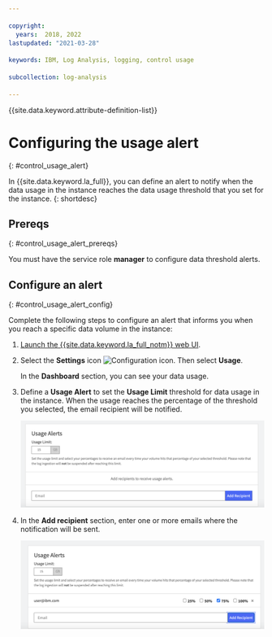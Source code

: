 ```yaml
---

copyright:
  years:  2018, 2022
lastupdated: "2021-03-28"

keywords: IBM, Log Analysis, logging, control usage

subcollection: log-analysis

---
```


{{site.data.keyword.attribute-definition-list}}

# Configuring the usage alert
{: #control_usage_alert}


In {{site.data.keyword.la_full}}, you can define an alert to notify when the data usage in the instance reaches the data usage threshold that you set for the instance.
{: shortdesc}



## Prereqs
{: #control_usage_alert_prereqs}

You must have the service role **manager** to configure data threshold alerts.


## Configure an alert
{: #control_usage_alert_config}

Complete the following steps to configure an alert that informs you when you reach a specific data volume in the instance:

1. [Launch the {{site.data.keyword.la_full_notm}} web UI](/docs/services/log-analysis?topic=log-analysis-launch).

2. Select the **Settings** icon ![Configuration icon](images/admin.png "Admin icon"). Then select **Usage**.

    In the **Dashboard** section, you can see your data usage.

3. Define a **Usage Alert** to set the **Usage Limit** threshold for data usage in the instance. When the usage reaches the percentage of the threshold you selected, the email recipient will be notified. 

    ![Panel to define usage alert](images/control-usage-instance-1.png "Panel to define usage alert") 

4. In the **Add recipient** section, enter one or more emails where the notification will be sent.

    ![Panel to define usage alert recipients](images/control-usage-instance-2.png "Panel to define usage alert recipients") 

